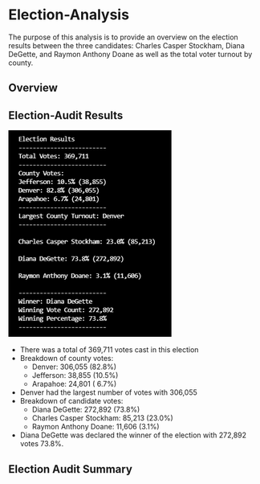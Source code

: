 # Election-Analysis
The purpose of this analysis is to provide an overview on the election results between the three candidates: Charles Casper Stockham, Diana DeGette, and Raymon Anthony Doane as well as the total voter turnout by county. 


## Overview


## Election-Audit Results
![This is an image](https://github.com/NickLegacy/Election-Analysis/blob/main/Mod%203%20-%20Deliverable%201%20-%20pic.PNG)
* There was a total of 369,711 votes cast in this election
* Breakdown of county votes:
  *   Denver:    306,055 (82.8%)
  *   Jefferson:  38,855 (10.5%)
  *   Arapahoe:   24,801 ( 6.7%)
* Denver had the largest number of votes with 306,055
* Breakdown of candidate votes:
  *   Diana DeGette:           272,892 (73.8%)
  *   Charles Casper Stockham:  85,213 (23.0%) 
  *   Raymon Anthony Doane:     11,606  (3.1%)
* Diana DeGette was declared the winner of the election with 272,892 votes 73.8%. 

## Election Audit Summary

